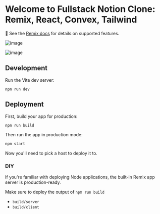 # Welcome to Fullstack Notion Clone: Remix, React, Convex, Tailwind  

📖 See the [Remix docs](https://remix.run/docs) for details on supported features.

![image](https://github.com/Elanchezhian2712/AK-Notation/assets/122656808/b99b95cd-9c59-4b88-9eac-3c7b7eb58d54)

![image](https://github.com/Elanchezhian2712/AK-Notation/assets/122656808/2e7b4cc6-e24c-4ec7-8a64-b79e2312696b)

## Development

Run the Vite dev server:

```shellscript
npm run dev
```

## Deployment

First, build your app for production:

```sh
npm run build
```

Then run the app in production mode:

```sh
npm start
```

Now you'll need to pick a host to deploy it to.

### DIY

If you're familiar with deploying Node applications, the built-in Remix app server is production-ready.

Make sure to deploy the output of `npm run build`

- `build/server`
- `build/client`
